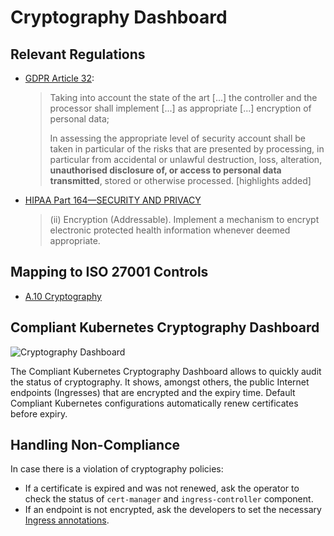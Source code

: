 # Cryptography Dashboard

## Relevant Regulations

* [GDPR Article 32](https://gdpr-info.eu/art-32-gdpr/):

    > Taking into account the state of the art [...] the controller and the processor shall implement [...] as appropriate [...] encryption of personal data;
    >
    > In assessing the appropriate level of security account shall be taken in particular of the risks that are presented by processing, in particular from accidental or unlawful destruction, loss, alteration, **unauthorised disclosure of, or access to personal data transmitted**, stored or otherwise processed. [highlights added]

* [HIPAA Part 164—SECURITY AND PRIVACY](https://www.hhs.gov/sites/default/files/ocr/privacy/hipaa/administrative/combined/hipaa-simplification-201303.pdf)

    > (ii) Encryption (Addressable). Implement a mechanism to encrypt electronic protected health information whenever deemed appropriate.

## Mapping to ISO 27001 Controls

* [A.10 Cryptography](https://www.isms.online/iso-27001/annex-a-10-cryptography/)

## Compliant Kubernetes Cryptography Dashboard

![Cryptography Dashboard](img/cryptography.png)

The Compliant Kubernetes Cryptography Dashboard allows to quickly audit the status of cryptography. It shows, amongst others, the public Internet endpoints (Ingresses) that are encrypted and the expiry time. Default Compliant Kubernetes configurations automatically renew certificates before expiry.

## Handling Non-Compliance

In case there is a violation of cryptography policies:

* If a certificate is expired and was not renewed, ask the operator to check the status of `cert-manager` and `ingress-controller` component.
* If an endpoint is not encrypted, ask the developers to set the necessary [Ingress annotations](https://cert-manager.io/docs/usage/ingress/).
